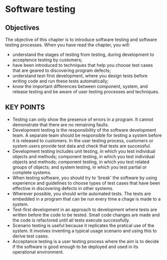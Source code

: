 # Software testing

## Objectives

The objective of this chapter is to introduce software testing and software testing processes. When you have read the chapter, you will:

- understand the stages of testing from testing, during development to acceptence testing by customers;
- have been introduced to techniques that help you choose test cases that are geared to discovering program defects;
- understand test-first development, where you design tests before writing code and run these tests automatically;
- know the important differences between component, system, and release testing and be aware of user testing processes and techniques.

## KEY POINTS

- Testing can only show the presence of errors in a program. It cannot demonstrate that there are no remaining faults.
- Development testing is the responsibility of the software development team. A separate team should be responsible for testing a system before it is released to customers. In the user testing process, customers or system users provide test data and check that tests are successful.
- Development testing includes unit testing, in which you test individual objects and methods; component testing, in which you test individual objects and methods; component testing, in which you test related groups of objects; and system testing, in which you test partial or complete systems.
- When testing software, you should try to 'break' the software by using experience and guidelines to choose types of test cases that have been effective in discovering defects in other systems.
- Wherever possible, you should write automated tests. The tests are embedded in a program that can be run every time a chage is made to a system.
- Test-first development in an approach to development where tests are written before the code to be tested. Small code changes are made and the code is refactored until all tests execute successfully.
- Scenario testing is useful because it replicates the pratical use of the system. It involves inventing a typical usage scenario and using this to derive test cases.
- Acceptance testing is a user testing process where the aim is to decide if the software is good enough to be deployed and used in its operational environment.